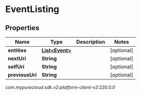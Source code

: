 # EventListing


## Properties

| Name | Type | Description | Notes |
| ------------ | ------------- | ------------- | ------------- |
| **entities** | [**List&lt;Event&gt;**](Event) |  |  [optional] |
| **nextUri** | **String** |  |  [optional] |
| **selfUri** | **String** |  |  [optional] |
| **previousUri** | **String** |  |  [optional] |




_com.mypurecloud.sdk.v2:platform-client-v2:220.0.0_
